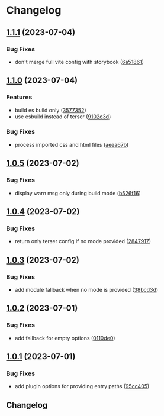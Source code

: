 # Changelog

## [1.1.1](https://github.com/n6ai/minze/compare/vite-plugin-minze-v1.1.0...vite-plugin-minze-v1.1.1) (2023-07-04)


### Bug Fixes

* don't merge full vite config with storybook ([6a51861](https://github.com/n6ai/minze/commit/6a51861a90913eeabbe9a18b573125611b7fec46))

## [1.1.0](https://github.com/n6ai/minze/compare/vite-plugin-minze-v1.0.5...vite-plugin-minze-v1.1.0) (2023-07-04)


### Features

* build es build only ([3577352](https://github.com/n6ai/minze/commit/357735273193cb6a64238bd5bab4e29ca449e486))
* use esbuild instead of terser ([9102c3d](https://github.com/n6ai/minze/commit/9102c3d123ffb0d74fc71b1bf04df80a6c8e2783))


### Bug Fixes

* process imported css and html files ([aeea67b](https://github.com/n6ai/minze/commit/aeea67bf1160a3d4640ca982bfdece383863d84d))

## [1.0.5](https://github.com/n6ai/minze/compare/vite-plugin-minze-v1.0.4...vite-plugin-minze-v1.0.5) (2023-07-02)


### Bug Fixes

* display warn msg only during build mode ([b526f16](https://github.com/n6ai/minze/commit/b526f165e70f8d466ce51b4ef555186b76ac0455))

## [1.0.4](https://github.com/n6ai/minze/compare/vite-plugin-minze-v1.0.3...vite-plugin-minze-v1.0.4) (2023-07-02)


### Bug Fixes

* return only terser config if no mode provided ([2847917](https://github.com/n6ai/minze/commit/28479175506511fd695997f3962bab843f2866fd))

## [1.0.3](https://github.com/n6ai/minze/compare/vite-plugin-minze-v1.0.2...vite-plugin-minze-v1.0.3) (2023-07-02)


### Bug Fixes

* add module fallback when no mode is provided ([38bcd3d](https://github.com/n6ai/minze/commit/38bcd3dee5dcc032ef3043527b688975e46f35c4))

## [1.0.2](https://github.com/n6ai/minze/compare/vite-plugin-minze-v1.0.1...vite-plugin-minze-v1.0.2) (2023-07-01)


### Bug Fixes

* add fallback for empty options ([0110de0](https://github.com/n6ai/minze/commit/0110de01acdd631838440349500536bfd910281a))

## [1.0.1](https://github.com/n6ai/minze/compare/vite-plugin-minze-v1.0.0...vite-plugin-minze-v1.0.1) (2023-07-01)


### Bug Fixes

* add plugin options for providing entry paths ([95cc405](https://github.com/n6ai/minze/commit/95cc405cc8bcb73ba0b404f200796458d9a0443e))

## Changelog
